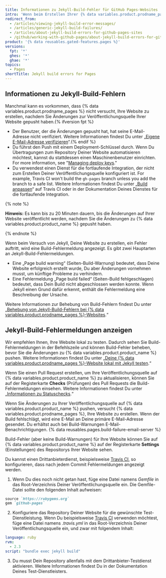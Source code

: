 ```yaml
---
title: Informationen zu Jekyll-Build-Fehler für GitHub Pages-Websites
intro: 'Wenn beim Erstellen Ihrer {% data variables.product.prodname_pages %}-Website (lokal oder auf {% data variables.product.product_name %}) mit Jekyll ein Fehler auftritt, erhalten Sie eine Fehlermeldung mit weiteren Informationen.'
redirect_from:
  - /articles/viewing-jekyll-build-error-messages/
  - /articles/generic-jekyll-build-failures/
  - /articles/about-jekyll-build-errors-for-github-pages-sites
  - /github/working-with-github-pages/about-jekyll-build-errors-for-github-pages-sites
product: '{% data reusables.gated-features.pages %}'
versions:
  fpt: '*'
  ghes: '*'
  ghae: '*'
topics:
  - Pages
shortTitle: Jekyll build errors for Pages
---
```


## Informationen zu Jekyll-Build-Fehlern

Manchmal kann es vorkommen, dass {% data variables.product.prodname_pages %} nicht versucht, Ihre Website zu erstellen, nachdem Sie Änderungen zur Veröffentlichungsquelle Ihrer Website gepusht haben.{% ifversion fpt %}
- Der Benutzer, der die Änderungen gepusht hat, hat seine E-Mail-Adresse nicht verifiziert. Weitere Informationen findest Du unter „[Eigene E-Mail-Adresse verifizieren](/articles/verifying-your-email-address)“.{% endif %}
- Du führst den Push mit einem Deployment-Schlüssel durch. Wenn Du Übertragungen zum Repository Deiner Website automatisieren möchtest, kannst du stattdessen einen Maschinenbenutzer einrichten. For more information, see "[Managing deploy keys](/developers/overview/managing-deploy-keys#machine-users)."
- Du verwendest einen Dienst für die fortlaufende Integration, der nicht zum Erstellen Deiner Veröffentlichungsquelle konfiguriert ist. For example, Travis CI won't build the `gh-pages` branch unless you add the branch to a safe list. Weitere Informationen findest Du unter „[Build anpassen](https://docs.travis-ci.com/user/customizing-the-build/#safelisting-or-blocklisting-branches)“ auf Travis CI oder in der Dokumentation Deines Dienstes für die fortlaufende Integration.

{% note %}

**Hinweis:** Es kann bis zu 20 Minuten dauern, bis die Änderungen auf Ihrer Website veröffentlicht werden, nachdem Sie die Änderungen zu {% data variables.product.product_name %} gepusht haben.

{% endnote %}

Wenn beim Versuch von Jekyll, Deine Website zu erstellen, ein Fehler auftritt, wird eine Build-Fehlermeldung angezeigt. Es gibt zwei Hauptarten an Jekyll-Build-Fehlermeldungen.
- Eine „Page build warning“ (Seiten-Build-Warnung) bedeutet, dass Deine Website erfolgreich erstellt wurde, Du aber Änderungen vornehmen musst, um künftige Probleme zu verhindern.
- Eine Fehlermeldung „Page build failed“ (Seiten-Build fehlgeschlagen) bedeutet, dass Dein Build nicht abgeschlossen werden konnte. Wenn Jekyll einen Grund dafür erkennt, enthält die Fehlermeldung eine Beschreibung der Ursache.

Weitere Informationen zur Behebung von Build-Fehlern findest Du unter „[Behebung von Jekyll-Build-Fehlern bei {% data variables.product.prodname_pages %}-Websites](/articles/troubleshooting-jekyll-build-errors-for-github-pages-sites).“

## Jekyll-Build-Fehlermeldungen anzeigen

Wir empfehlen Ihnen, Ihre Website lokal zu testen. Dadurch sehen Sie Build-Fehlermeldungen in der Befehlszeile und können Build-Fehler beheben, bevor Sie die Änderungen zu {% data variables.product.product_name %} pushen. Weitere Informationen findest Du unter „[Deine {% data variables.product.prodname_pages %}-Website lokal mit Jekyll testen](/articles/testing-your-github-pages-site-locally-with-jekyll).“

Wenn Sie einen Pull Request erstellen, um Ihre Veröffentlichungsquelle auf {% data variables.product.product_name %} zu aktualisieren, können Sie auf der Registerkarte **Checks** (Prüfungen) des Pull Requests die Build-Fehlermeldungen einsehen. Weitere Informationen findest Du unter „[Informationen zu Statuschecks](/articles/about-status-checks).“

Wenn Sie Änderungen zu Ihrer Veröffentlichungsquelle auf {% data variables.product.product_name %} pushen, versucht {% data variables.product.prodname_pages %}, Ihre Website zu erstellen. Wenn der Build fehlschlägt, wird eine E-Mail an Deine primäre E-Mail-Adresse gesendet. Du erhältst auch bei Build-Warnungen E-Mail-Benachrichtigungen. {% data reusables.pages.build-failure-email-server %}

Build-Fehler (aber keine Build-Warnungen) für Ihre Website können Sie auf {% data variables.product.product_name %} auf der Registerkarte **Settings** (Einstellungen) des Repositorys Ihrer Website sehen.

Du kannst einen Drittanbieterdienst, beispielsweise [Travis CI](https://travis-ci.org/), so konfigurieren, dass nach jedem Commit Fehlermeldungen angezeigt werden.

1. Wenn Du dies noch nicht getan hast, füge eine Datei namens _Gemfile_ in das Root-Verzeichnis Deiner Veröffentlichungsquelle ein. Die Gemfile-Datei sollte den folgenden Inhalt aufweisen:
  ```ruby
  source `https://rubygems.org`
  gem `github-pages`
  ```

2. Konfiguriere das Repository Deiner Website für die gewünschte Test-Dienstleistung. Wenn Du beispielsweise [Travis CI](https://travis-ci.org/) verwenden möchtest, füge eine Datei namens _.travis.yml_ in das Root-Verzeichnis Deiner Veröffentlichungsquelle ein, und zwar mit folgendem Inhalt:
  ```yaml
  language: ruby
  rvm:
    - 2.3
  script: "bundle exec jekyll build"
  ```
3. Du musst Dein Repository allenfalls mit dem Drittanbieter-Testdienst aktivieren. Weitere Informationen findest Du in der Dokumentation Deines Test-Dienstleisters.
